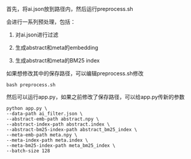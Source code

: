 首先，将ai.json放到路径内，然后运行preprocess.sh

会进行一系列预处理，包括：

1. 对ai.json进行过滤

2. 生成abstract和meta的embedding

3. 生成abstract和meta的BM25 index

如果想修改其中的保存路径，可以编辑preprocess.sh修改

```shell
bash preprocess.sh
```

然后可以运行app.py，如果之前修改了保存路径，可以给app.py传新的参数

```shell
python app.py \
--data-path ai_filter.json \
--abstract-emb-path abstract.npy \
--abstract-index-path abstract.index \
--abstract-bm25-index-path abstract_bm25_index \
--meta-emb-path meta.npy \
--meta-index-path meta.index \
--meta-bm25-index-path meta_bm25_index \
--batch-size 128

```

